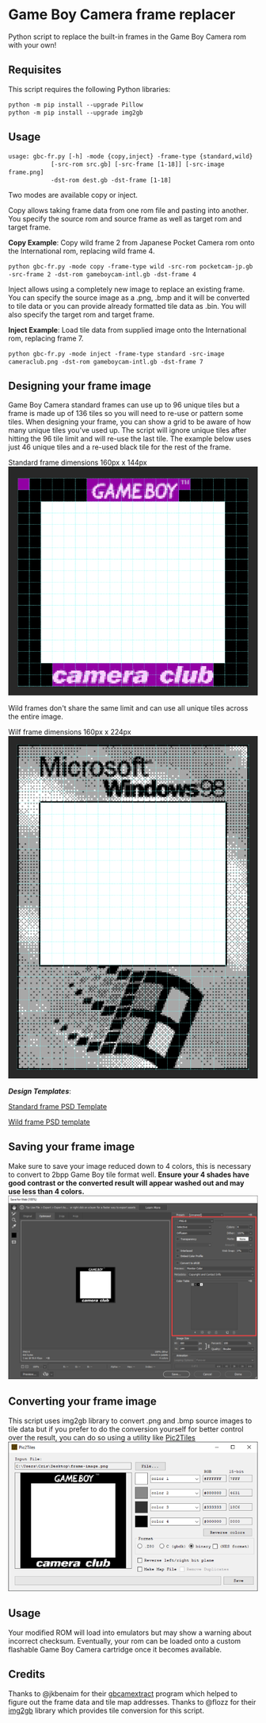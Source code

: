 # Game Boy Camera frame replacer

Python script to replace the built-in frames in the Game Boy Camera rom with your own!

## Requisites
This script requires the following Python libraries:
```
python -m pip install --upgrade Pillow
python -m pip install --upgrade img2gb
```
## Usage
```
usage: gbc-fr.py [-h] -mode {copy,inject} -frame-type {standard,wild}
			[-src-rom src.gb] [-src-frame [1-18]] [-src-image frame.png]
			-dst-rom dest.gb -dst-frame [1-18]
```

Two modes are available copy or inject.

Copy allows taking frame data from one rom file and pasting into another. You specify the source rom and source frame as well as target rom and target frame.

**Copy Example**: Copy wild frame 2 from Japanese Pocket Camera rom onto the International rom, replacing wild frame 4.
```
python gbc-fr.py -mode copy -frame-type wild -src-rom pocketcam-jp.gb -src-frame 2 -dst-rom gameboycam-intl.gb -dst-frame 4
```

Inject allows using a completely new image to replace an existing frame. You can specify the source image as a .png, .bmp and it will be converted to tile data or you can provide already formatted tile data as .bin. You will also specify the target rom and target frame.

**Inject Example**: Load tile data from supplied image onto the International rom, replacing frame 7.
```
python gbc-fr.py -mode inject -frame-type standard -src-image cameraclub.png -dst-rom gameboycam-intl.gb -dst-frame 7
```

## Designing your frame image
Game Boy Camera standard frames can use up to 96 unique tiles but a frame is made up of 136 tiles so you will need to re-use or pattern some tiles. When designing your frame, you can show a grid to be aware of how many unique tiles you've used up. The script will ignore unique tiles after hitting the 96 tile limit and will re-use the last tile. The example below uses just 46 unique tiles and a re-used black tile for the rest of the frame.

Standard frame dimensions 160px x 144px
![Designing with grid](docs/frame-unique-tiles.png)

Wild frames don't share the same limit and can use all unique tiles across the entire image.

Wilf frame dimensions 160px x 224px
![Wild frame example](docs/wild-frame.png)

***Design Templates***:

[Standard frame PSD Template](docs/standard-frame-template.psd?raw=1)

[Wild frame PSD template](docs/wild-frame-template.psd?raw=1)

## Saving your frame image
Make sure to save your image reduced down to 4 colors, this is necessary to convert to 2bpp Game Boy tile format well. **Ensure your 4 shades have good contrast or the converted result will appear washed out and may use less than 4 colors.**
![Reduced color png](docs/reduced-colors.png)

## Converting your frame image
This script uses img2gb library to convert .png and .bmp source images to tile data but if you prefer to do the conversion yourself for better control over the result, you can do so using a utility like [Pic2Tiles](http://www.budmelvin.com/dev/index.html)
![Pic2Tiles](docs/pic2tiles.png)

## Usage
Your modified ROM will load into emulators but may show a warning about incorrect checksum. Eventually, your rom can be loaded onto a custom flashable Game Boy Camera cartridge once it becomes available.

## Credits
Thanks to @jkbenaim for their [gbcamextract](https://github.com/jkbenaim/gbcamextract) program which helped to figure out the frame data and tile map addresses.
Thanks to @flozz for their [img2gb](https://github.com/flozz/img2gb) library which provides tile conversion for this script.